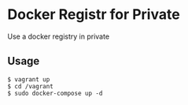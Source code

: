 # Docker Registr for Private

Use a docker registry in private

## Usage

    $ vagrant up
    $ cd /vagrant
    $ sudo docker-compose up -d
